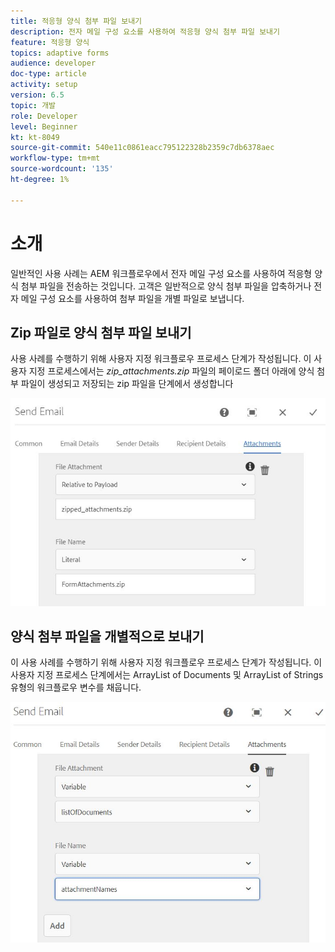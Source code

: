 ```yaml
---
title: 적응형 양식 첨부 파일 보내기
description: 전자 메일 구성 요소를 사용하여 적응형 양식 첨부 파일 보내기
feature: 적응형 양식
topics: adaptive forms
audience: developer
doc-type: article
activity: setup
version: 6.5
topic: 개발
role: Developer
level: Beginner
kt: kt-8049
source-git-commit: 540e11c0861eacc795122328b2359c7db6378aec
workflow-type: tm+mt
source-wordcount: '135'
ht-degree: 1%

---
```



# 소개



일반적인 사용 사례는 AEM 워크플로우에서 전자 메일 구성 요소를 사용하여 적응형 양식 첨부 파일을 전송하는 것입니다.
고객은 일반적으로 양식 첨부 파일을 압축하거나 전자 메일 구성 요소를 사용하여 첨부 파일을 개별 파일로 보냅니다.

## Zip 파일로 양식 첨부 파일 보내기

사용 사례를 수행하기 위해 사용자 지정 워크플로우 프로세스 단계가 작성됩니다. 이 사용자 지정 프로세스에서는 *zip_attachments.zip* 파일의 페이로드 폴더 아래에 양식 첨부 파일이 생성되고 저장되는 zip 파일을 단계에서 생성합니다

![양식 첨부 파일 보내기](assets/send-form-attachments.JPG)

## 양식 첨부 파일을 개별적으로 보내기

이 사용 사례를 수행하기 위해 사용자 지정 워크플로우 프로세스 단계가 작성됩니다. 이 사용자 지정 프로세스 단계에서는 ArrayList of Documents 및 ArrayList of Strings 유형의 워크플로우 변수를 채웁니다.

![문서 목록 보내기](assets/send-list-of-documents.JPG)



